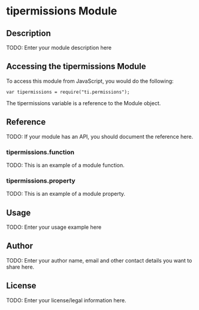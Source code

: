 # tipermissions Module

## Description

TODO: Enter your module description here

## Accessing the tipermissions Module

To access this module from JavaScript, you would do the following:

    var tipermissions = require("ti.permissions");

The tipermissions variable is a reference to the Module object.

## Reference

TODO: If your module has an API, you should document
the reference here.

### tipermissions.function

TODO: This is an example of a module function.

### tipermissions.property

TODO: This is an example of a module property.

## Usage

TODO: Enter your usage example here

## Author

TODO: Enter your author name, email and other contact
details you want to share here.

## License

TODO: Enter your license/legal information here.
